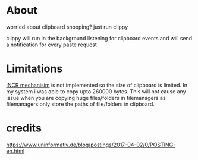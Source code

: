 # About

worried about clipboard snooping? just run clippy

clippy will run in the background listening for clipboard events and will send a notification for every paste request

# Limitations

[INCR mechanisim](https://www.x.org/releases/X11R7.6/doc/xorg-docs/specs/ICCCM/icccm.html#incr_properties) is not implemented so the size of clipboard is limited. In my system i was able to copy upto 260000 bytes. This will not cause any issue when you are copying huge files/folders in filemanagers as filemanagers only store the paths of file/folders in clipboard.

# credits
https://www.uninformativ.de/blog/postings/2017-04-02/0/POSTING-en.html